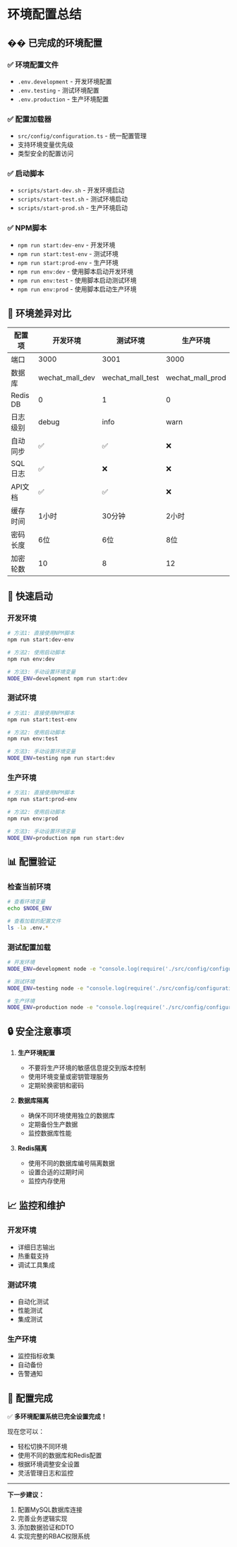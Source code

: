 # 环境配置总结

## �� 已完成的环境配置

### ✅ 环境配置文件
- `.env.development` - 开发环境配置
- `.env.testing` - 测试环境配置  
- `.env.production` - 生产环境配置

### ✅ 配置加载器
- `src/config/configuration.ts` - 统一配置管理
- 支持环境变量优先级
- 类型安全的配置访问

### ✅ 启动脚本
- `scripts/start-dev.sh` - 开发环境启动
- `scripts/start-test.sh` - 测试环境启动
- `scripts/start-prod.sh` - 生产环境启动

### ✅ NPM脚本
- `npm run start:dev-env` - 开发环境
- `npm run start:test-env` - 测试环境
- `npm run start:prod-env` - 生产环境
- `npm run env:dev` - 使用脚本启动开发环境
- `npm run env:test` - 使用脚本启动测试环境
- `npm run env:prod` - 使用脚本启动生产环境

## 🔧 环境差异对比

| 配置项 | 开发环境 | 测试环境 | 生产环境 |
|--------|----------|----------|----------|
| 端口 | 3000 | 3001 | 3000 |
| 数据库 | wechat_mall_dev | wechat_mall_test | wechat_mall_prod |
| Redis DB | 0 | 1 | 0 |
| 日志级别 | debug | info | warn |
| 自动同步 | ✅ | ✅ | ❌ |
| SQL日志 | ✅ | ❌ | ❌ |
| API文档 | ✅ | ✅ | ❌ |
| 缓存时间 | 1小时 | 30分钟 | 2小时 |
| 密码长度 | 6位 | 6位 | 8位 |
| 加密轮数 | 10 | 8 | 12 |

## 🚀 快速启动

### 开发环境
```bash
# 方法1: 直接使用NPM脚本
npm run start:dev-env

# 方法2: 使用启动脚本
npm run env:dev

# 方法3: 手动设置环境变量
NODE_ENV=development npm run start:dev
```

### 测试环境
```bash
# 方法1: 直接使用NPM脚本
npm run start:test-env

# 方法2: 使用启动脚本
npm run env:test

# 方法3: 手动设置环境变量
NODE_ENV=testing npm run start:dev
```

### 生产环境
```bash
# 方法1: 直接使用NPM脚本
npm run start:prod-env

# 方法2: 使用启动脚本
npm run env:prod

# 方法3: 手动设置环境变量
NODE_ENV=production npm run start:dev
```

## 📊 配置验证

### 检查当前环境
```bash
# 查看环境变量
echo $NODE_ENV

# 查看加载的配置文件
ls -la .env.*
```

### 测试配置加载
```bash
# 开发环境
NODE_ENV=development node -e "console.log(require('./src/config/configuration').default())"

# 测试环境
NODE_ENV=testing node -e "console.log(require('./src/config/configuration').default())"

# 生产环境
NODE_ENV=production node -e "console.log(require('./src/config/configuration').default())"
```

## 🔒 安全注意事项

1. **生产环境配置**
   - 不要将生产环境的敏感信息提交到版本控制
   - 使用环境变量或密钥管理服务
   - 定期轮换密钥和密码

2. **数据库隔离**
   - 确保不同环境使用独立的数据库
   - 定期备份生产数据
   - 监控数据库性能

3. **Redis隔离**
   - 使用不同的数据库编号隔离数据
   - 设置合适的过期时间
   - 监控内存使用

## 📈 监控和维护

### 开发环境
- 详细日志输出
- 热重载支持
- 调试工具集成

### 测试环境
- 自动化测试
- 性能测试
- 集成测试

### 生产环境
- 监控指标收集
- 自动备份
- 告警通知

## 🎉 配置完成

✅ **多环境配置系统已完全设置完成！**

现在您可以：
- 轻松切换不同环境
- 使用不同的数据库和Redis配置
- 根据环境调整安全设置
- 灵活管理日志和监控

---

**下一步建议：**
1. 配置MySQL数据库连接
2. 完善业务逻辑实现
3. 添加数据验证和DTO
4. 实现完整的RBAC权限系统
